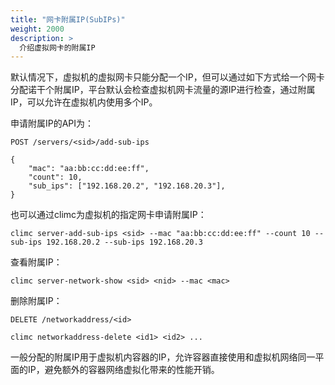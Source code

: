```yaml
---
title: "网卡附属IP(SubIPs)"
weight: 2000
description: >
  介绍虚拟网卡的附属IP
---
```


默认情况下，虚拟机的虚拟网卡只能分配一个IP，但可以通过如下方式给一个网卡分配诺干个附属IP，平台默认会检查虚拟机网卡流量的源IP进行检查，通过附属IP，可以允许在虚拟机内使用多个IP。

申请附属IP的API为：

```
POST /servers/<sid>/add-sub-ips

{
    "mac": "aa:bb:cc:dd:ee:ff",
    "count": 10,
    "sub_ips": ["192.168.20.2", "192.168.20.3"],
}
```

也可以通过climc为虚拟机的指定网卡申请附属IP：

```
climc server-add-sub-ips <sid> --mac "aa:bb:cc:dd:ee:ff" --count 10 --sub-ips 192.168.20.2 --sub-ips 192.168.20.3
```

查看附属IP：

```
climc server-network-show <sid> <nid> --mac <mac>
```

删除附属IP：

```
DELETE /networkaddress/<id>
```

```
climc networkaddress-delete <id1> <id2> ...
```

一般分配的附属IP用于虚拟机内容器的IP，允许容器直接使用和虚拟机网络同一平面的IP，避免额外的容器网络虚拟化带来的性能开销。